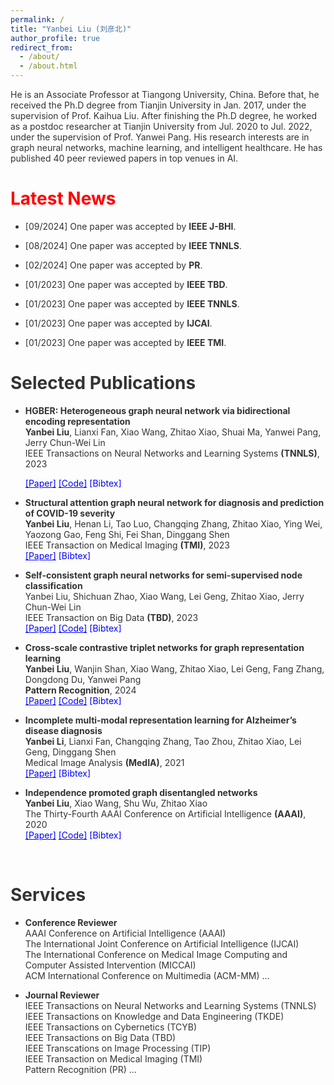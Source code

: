 ```yaml
---
permalink: /
title: "Yanbei Liu (刘彦北)"
author_profile: true
redirect_from: 
  - /about/
  - /about.html
---
```

<html lang="en">
<head>
    <meta charset="UTF-8">
    <meta name="viewport" content="width=device-width, initial-scale=1">
    <style>
        .custom-link {
            color: blue;
            text-decoration: none; /* 去掉下划线 */
        }
        .custom-link:hover {
            text-decoration: underline; /* 悬停时显示下划线 */
        }
        .hidden-content {
            display: none;
        }
       body {
            color: #333333; /* 亮黑色 */
        }
    </style>
</head>
<script>
function toggleContent(contentId) {
    var content = document.getElementById(contentId);
    if (content.style.display === 'none') {
        content.style.display = 'block';
    } else {
        content.style.display = 'none';
    }
}
</script>
<body>  
<p>He is an Associate Professor at Tiangong University, China. Before that, he received the Ph.D degree from Tianjin University in Jan. 2017, under the supervision of Prof. Kaihua Liu. After finishing the Ph.D degree, he worked as a postdoc researcher at Tianjin University from Jul. 2020 to Jul. 2022, under the supervision of Prof. Yanwei Pang. His research interests are in graph neural networks, machine learning, and intelligent healthcare. He has published 40 peer reviewed papers in top venues in AI.  <br></p>

<h1 style="color: #FF0000;">Latest News</h1>
<ul><li><p> [09/2024] One paper was accepted by <b>IEEE J-BHI</b>.</p></li></ul>
<ul><li><p> [08/2024] One paper was accepted by <b>IEEE TNNLS</b>.</p></li></ul>
<ul><li><p> [02/2024] One paper was accepted by <b>PR</b>.</p></li></ul>
<ul><li><p> [01/2023] One paper was accepted by <b>IEEE TBD</b>.</p></li></ul>
<ul><li><p> [01/2023] One paper was accepted by <b>IEEE TNNLS</b>. </p></li></ul>
<ul><li><p> [01/2023] One paper was accepted by <b>IJCAI</b>.</p></li></ul>
<ul><li><p> [01/2023] One paper was accepted by <b>IEEE TMI</b>.</p></li></ul>  

<h1 style="color: #333333;">Selected Publications</h1>
<ul> <li><p><b>HGBER: Heterogeneous graph neural network via bidirectional encoding representation</b> <br>
<b>Yanbei Liu</b>, Lianxi Fan, Xiao Wang, Zhitao Xiao, Shuai Ma, Yanwei Pang, Jerry Chun-Wei Lin <br>
IEEE Transactions on Neural Networks and Learning Systems <b>(TNNLS)</b>, 2023 <br>

<a href="files/HGBER_Heterogeneous_Graph_Neural_Network_With_Bidirectional_Encoding_Representation.pdf" style="color: blue;"><font color="BLUE" >[Paper]</font></a>
<a href="https://github.com/yanbeiliu/AEMVC" style="color: blue;"><font color="BLUE" >[Code]</font></a>
<a href="#" class="custom-link" onclick="toggleContent('content1'); return false;">[Bibtex]<br></a>
<div id="content1" class="hidden-content">
    <pre>
    @article{liu2023hgber,
      title={HGBER: Heterogeneous graph neural network with bidirectional encoding representation},
      author={Liu, Yanbei and Fan, Lianxi and Wang, Xiao and Xiao, Zhitao and Ma, Shuai and Pang, Yanwei and Lin, Jerry Chun-Wei},
      journal={IEEE Transactions on Neural Networks and Learning Systems},
      volume={35},
      number={7},
      pages={9340--9351},
      year={2023},
      publisher={IEEE}
}
    </pre></div>  
</p></li></ul>

<ul> <li><b>Structural attention graph neural network for diagnosis and prediction of COVID-19 severity</b> <br>
<b>Yanbei Liu</b>, Henan Li, Tao Luo, Changqing Zhang, Zhitao Xiao, Ying Wei, Yaozong Gao, Feng Shi, Fei Shan, Dinggang Shen <br>
IEEE Transaction on Medical Imaging <b>(TMI)</b>, 2023 <br>
<a href="https://ieeexplore.ieee.org/abstract/document/9969651" style="color: blue;"><font color="BLUE" >[Paper]</font></a>
<a href="#" class="custom-link" onclick="toggleContent('liu2022structural'); return false;">[Bibtex]<br></a>
<div id="liu2022structural" class="hidden-content">
    <pre>
   @article{liu2022structural,
    title={Structural attention graph neural network for diagnosis and prediction of COVID-19 severity},
    author={Liu, Yanbei and Li, Henan and Luo, Tao and Zhang, Changqing and Xiao, Zhitao and Wei, Ying and Gao, Yaozong and Shi, Feng and Shan, Fei and Shen, Dinggang},
    journal={IEEE Transactions on Medical Imaging},
    volume={42},
    number={2},
    pages={557--567},
    year={2022},
    publisher={IEEE}
}
    </pre></div> </li></ul>
 

<ul> <li><b>Self-consistent graph neural networks for semi-supervised node classification</b> <br>
Yanbei Liu, Shichuan Zhao, Xiao Wang, Lei Geng, Zhitao Xiao, Jerry Chun-Wei Lin <br>
IEEE Transaction on Big Data <b>(TBD)</b>, 2023 <br>
<a href="files/Self-Consistent_Graph_Neural_Networks_for_Semi-Supervised_Node_Classification.pdf" style="color: blue;"><font color="BLUE" >[Paper]</font></a>
<a href="https://github.com/yanbeiliu/SCGNN" style="color: blue;"><font color="BLUE" >[Code]</font></a>
<a href="#" class="custom-link" onclick="toggleContent('liu2023self'); return false;">[Bibtex]<br></a>
<div id="liu2023self" class="hidden-content">
  <pre>
    @article{liu2023self,
      title={Self-Consistent Graph Neural Networks for Semi-Supervised Node Classification},
      author={Liu, Yanbei and Zhao, Shichuan and Wang, Xiao and Geng, Lei and Xiao, Zhitao and Lin, Jerry Chun-Wei},
      journal={IEEE Transactions on Big Data},
      volume={9},
      number={4},
      pages={1186--1197},
      year={2023},
      publisher={IEEE}
}
  </pre></div> 
</li></ul>


<ul> <li><b>Cross-scale contrastive triplet networks for graph representation learning</b> <br>
<b>Yanbei Liu</b>, Wanjin Shan, Xiao Wang, Zhitao Xiao, Lei Geng, Fang Zhang, Dongdong Du, Yanwei Pang <br>
<b>Pattern Recognition</b>, 2024 <br>
<a href="https://www.sciencedirect.com/science/article/abs/pii/S0031320323006052" style="color: blue;"><font color="BLUE" >[Paper]</font></a>
<a href="https://github.com/yanbeiliu/CCTN" style="color: blue;"><font color="BLUE" >[Code]</font></a>
<a href="#" class="custom-link" onclick="toggleContent('liu2024cross'); return false;">[Bibtex]<br></a>
<div id="liu2024cross" class="hidden-content">
  <pre>
    @article{liu2024cross,
      title={Cross-scale contrastive triplet networks for graph representation learning},
      author={Liu, Yanbei and Shan, Wanjin and Wang, Xiao and Xiao, Zhitao and Geng, Lei and Zhang, Fang and Du, Dongdong and Pang, Yanwei},
      journal={Pattern Recognition},
      volume={145},
      pages={1--10},
      year={2024},
      publisher={Elsevier}
}
</pre></div> 
</li></ul>

<ul> <li><b>Incomplete multi-modal representation learning for Alzheimer’s disease diagnosis</b> <br>
<b>Yanbei Li</b>, Lianxi Fan, Changqing Zhang, Tao Zhou, Zhitao Xiao, Lei Geng, Dinggang Shen <br>
Medical Image Analysis <b>(MedIA)</b>, 2021 <br>
<a href="https://www.sciencedirect.com/science/article/abs/pii/S1361841520303170" style="color: blue;"><font color="BLUE" >[Paper]</font></a>
<a href="#" class="custom-link" onclick="toggleContent('liu2021incomplete'); return false;">[Bibtex]<br></a>
<div id="liu2021incomplete" class="hidden-content">
  <pre>
    @article{liu2021incomplete,
      title={Incomplete multi-modal representation learning for Alzheimer’s disease diagnosis},
      author={Liu, Yanbei and Fan, Lianxi and Zhang, Changqing and Zhou, Tao and Xiao, Zhitao and Geng, Lei and Shen, Dinggang},
      journal={Medical Image Analysis},
      volume={69},
      pages={1--11},
      year={2021},
      publisher={Elsevier}
}
</pre></div> 
</li></ul>  

<ul> <li><b>Independence promoted graph disentangled networks</b> <br>
<b>Yanbei Liu</b>, Xiao Wang, Shu Wu, Zhitao Xiao <br>
The Thirty-Fourth AAAI Conference on Artificial Intelligence <b>(AAAI)</b>, 2020 <br>
<a href="files/Independence promoted graph disentangled networks.pdf" style="color: blue;"><font color="BLUE" >[Paper]</font></a>
<a href="https://github.com/yanbeiliu/IPGDN" style="color: blue;"><font color="BLUE" >[Code]</font></a>
<a href="#" class="custom-link" onclick="toggleContent('liu2020independence'); return false;">[Bibtex]<br></a>
<div id="liu2020independence" class="hidden-content">
    <pre>
    @inproceedings{liu2020independence,
      title={Independence promoted graph disentangled networks},
      author={Liu, Yanbei and Wang, Xiao and Wu, Shu and Xiao, Zhitao},
      booktitle={Proceedings of the AAAI Conference on Artificial Intelligence},
      volume={34},
      number={04},
      pages={4916--4923},
      year={2020}
}
    </pre></div>
</li></ul>

<br>
<h1 style="color: #333333;">Services</h1>
<ul> <li><b>Conference Reviewer</b><br>
AAAI Conference on Artificial Intelligence (AAAI) <br>
The International Joint Conference on Artificial Intelligence (IJCAI) <br> 
The International Conference on Medical Image Computing and Computer Assisted Intervention (MICCAI) <br> 
ACM International Conference on Multimedia (ACM-MM) ...
 </li></ul>
<ul> <li><b>Journal Reviewer</b> <br>
IEEE Transactions on Neural Networks and Learning Systems (TNNLS)<br>
IEEE Transactions on Knowledge and Data Engineering (TKDE)<br>
IEEE Transactions on Cybernetics (TCYB)<br>
IEEE Transactions on Big Data (TBD) <br>
IEEE Transcations on Image Processing (TIP) <br>
IEEE Transaction on Medical Imaging (TMI)<br>  
Pattern Recognition (PR) ...
</li></ul>
</body>
</html>
